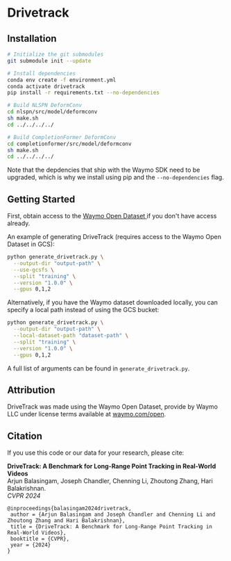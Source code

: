 # Drivetrack

## Installation

```sh
# Initialize the git submodules
git submodule init --update

# Install dependencies
conda env create -f environment.yml
conda activate drivetrack
pip install -r requirements.txt --no-dependencies

# Build NLSPN DeformConv
cd nlspn/src/model/deformconv
sh make.sh
cd ../../../../

# Build CompletionFormer DeformConv
cd completionformer/src/model/deformconv
sh make.sh
cd ../../../../
```

Note that the depdencies that ship with the Waymo SDK need to be upgraded, which is why we install using pip and the `--no-dependencies` flag.

## Getting Started

First, obtain access to the [Waymo Open Dataset ](https://waymo.com/open/) if you don't have access already.

An example of generating DriveTrack (requires access to the Waymo Open Dataset in GCS):

```sh
python generate_drivetrack.py \
  --output-dir "output-path" \
  --use-gcsfs \
  --split "training" \
  --version "1.0.0" \
  --gpus 0,1,2
```

Alternatively, if you have the Waymo dataset downloaded locally, you can specify a local path instead of using the GCS bucket:

```sh
python generate_drivetrack.py \
  --output-dir "output-path" \
  --local-dataset-path "dataset-path" \
  --split "training" \
  --version "1.0.0" \
  --gpus 0,1,2
```

A full list of arguments can be found in `generate_drivetrack.py`.

## Attribution
DriveTrack was made using the Waymo Open Dataset, provide by Waymo LLC under license terms available at [waymo.com/open](https://waymo.com/open/).

## Citation
If you use this code or our data for your research, please cite:

**DriveTrack: A Benchmark for Long-Range Point Tracking in Real-World Videos**\
Arjun Balasingam, Joseph Chandler, Chenning Li, Zhoutong Zhang, Hari Balakrishnan.\
_CVPR 2024_

```
@inproceedings{balasingam2024drivetrack,
 author = {Arjun Balasingam and Joseph Chandler and Chenning Li and Zhoutong Zhang and Hari Balakrishnan},
 title = {DriveTrack: A Benchmark for Long-Range Point Tracking in Real-World Videos},
 booktitle = {CVPR},
 year = {2024}
}
```
